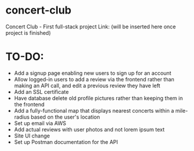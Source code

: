 # concert-club
Concert Club - First full-stack project
Link: (will be inserted here once project is finished)

# TO-DO:
- Add a signup page enabling new users to sign up for an account
- Allow logged-in users to add a review via the frontend rather than making an API call, and edit a previous review they have left
- Add an SSL certificate
- Have database delete old profile pictures rather than keeping them in the frontend
- Add a fully-functional map that displays nearest concerts within a mile-radius based on the user's location
- Set up email via AWS
- Add actual reviews with user photos and not lorem ipsum text
- Site UI change
- Set up Postman documentation for the API
